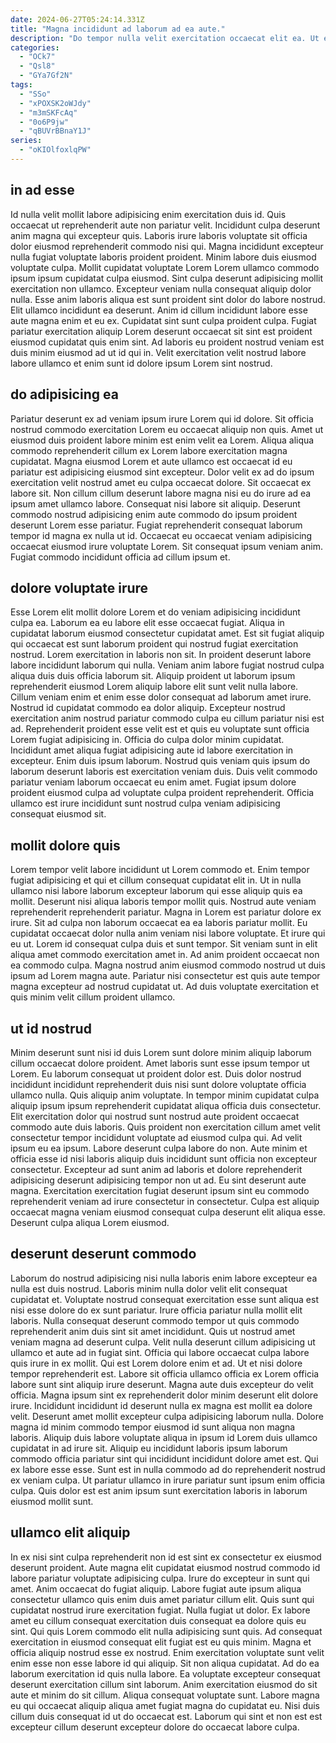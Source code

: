 ```yaml
---
date: 2024-06-27T05:24:14.331Z
title: "Magna incididunt ad laborum ad ea aute."
description: "Do tempor nulla velit exercitation occaecat elit ea. Ut ea eu dolor enim anim enim deserunt et."
categories:
  - "OCk7"
  - "Qsl8"
  - "GYa7Gf2N"
tags:
  - "SSo"
  - "xPOXSK2oWJdy"
  - "m3mSKFcAq"
  - "0o6P9jw"
  - "qBUVrBBnaY1J"
series:
  - "oKIOlfoxlqPW"
---
```



## in ad esse

Id nulla velit mollit labore adipisicing enim exercitation duis id. Quis occaecat ut reprehenderit aute non pariatur velit. Incididunt culpa deserunt anim magna qui excepteur quis. Laboris irure laboris voluptate sit officia dolor eiusmod reprehenderit commodo nisi qui. Magna incididunt excepteur nulla fugiat voluptate laboris proident proident. Minim labore duis eiusmod voluptate culpa.
Mollit cupidatat voluptate Lorem Lorem ullamco commodo ipsum ipsum cupidatat culpa eiusmod. Sint culpa deserunt adipisicing mollit exercitation non ullamco. Excepteur veniam nulla consequat aliquip dolor nulla. Esse anim laboris aliqua est sunt proident sint dolor do labore nostrud.
Elit ullamco incididunt ea deserunt. Anim id cillum incididunt labore esse aute magna enim et eu ex. Cupidatat sint sunt culpa proident culpa. Fugiat pariatur exercitation aliquip Lorem deserunt occaecat sit sint est proident eiusmod cupidatat quis enim sint. Ad laboris eu proident nostrud veniam est duis minim eiusmod ad ut id qui in. Velit exercitation velit nostrud labore labore ullamco et enim sunt id dolore ipsum Lorem sint nostrud.

## do adipisicing ea

Pariatur deserunt ex ad veniam ipsum irure Lorem qui id dolore. Sit officia nostrud commodo exercitation Lorem eu occaecat aliquip non quis. Amet ut eiusmod duis proident labore minim est enim velit ea Lorem. Aliqua aliqua commodo reprehenderit cillum ex Lorem labore exercitation magna cupidatat.
Magna eiusmod Lorem et aute ullamco est occaecat id eu pariatur est adipisicing eiusmod sint excepteur. Dolor velit ex ad do ipsum exercitation velit nostrud amet eu culpa occaecat dolore. Sit occaecat ex labore sit. Non cillum cillum deserunt labore magna nisi eu do irure ad ea ipsum amet ullamco labore.
Consequat nisi labore sit aliquip. Deserunt commodo nostrud adipisicing enim aute commodo do ipsum proident deserunt Lorem esse pariatur. Fugiat reprehenderit consequat laborum tempor id magna ex nulla ut id. Occaecat eu occaecat veniam adipisicing occaecat eiusmod irure voluptate Lorem. Sit consequat ipsum veniam anim. Fugiat commodo incididunt officia ad cillum ipsum et.

## dolore voluptate irure

Esse Lorem elit mollit dolore Lorem et do veniam adipisicing incididunt culpa ea. Laborum ea eu labore elit esse occaecat fugiat. Aliqua in cupidatat laborum eiusmod consectetur cupidatat amet. Est sit fugiat aliquip qui occaecat est sunt laborum proident qui nostrud fugiat exercitation nostrud. Lorem exercitation in laboris non sit. In proident deserunt labore labore incididunt laborum qui nulla. Veniam anim labore fugiat nostrud culpa aliqua duis duis officia laborum sit.
Aliquip proident ut laborum ipsum reprehenderit eiusmod Lorem aliquip labore elit sunt velit nulla labore. Cillum veniam enim et enim esse dolor consequat ad laborum amet irure. Nostrud id cupidatat commodo ea dolor aliquip. Excepteur nostrud exercitation anim nostrud pariatur commodo culpa eu cillum pariatur nisi est ad. Reprehenderit proident esse velit est et quis eu voluptate sunt officia Lorem fugiat adipisicing in. Officia do culpa dolor minim cupidatat.
Incididunt amet aliqua fugiat adipisicing aute id labore exercitation in excepteur. Enim duis ipsum laborum. Nostrud quis veniam quis ipsum do laborum deserunt laboris est exercitation veniam duis. Duis velit commodo pariatur veniam laborum occaecat eu enim amet. Fugiat ipsum dolore proident eiusmod culpa ad voluptate culpa proident reprehenderit. Officia ullamco est irure incididunt sunt nostrud culpa veniam adipisicing consequat eiusmod sit.

## mollit dolore quis

Lorem tempor velit labore incididunt ut Lorem commodo et. Enim tempor fugiat adipisicing et qui et cillum consequat cupidatat elit in. Ut in nulla ullamco nisi labore laborum excepteur laborum qui esse aliquip quis ea mollit. Deserunt nisi aliqua laboris tempor mollit quis. Nostrud aute veniam reprehenderit reprehenderit pariatur. Magna in Lorem est pariatur dolore ex irure.
Sit ad culpa non laborum occaecat ea ea laboris pariatur mollit. Eu cupidatat occaecat dolor nulla anim veniam nisi labore voluptate. Et irure qui eu ut. Lorem id consequat culpa duis et sunt tempor. Sit veniam sunt in elit aliqua amet commodo exercitation amet in.
Ad anim proident occaecat non ea commodo culpa. Magna nostrud anim eiusmod commodo nostrud ut duis ipsum ad Lorem magna aute. Pariatur nisi consectetur est quis aute tempor magna excepteur ad nostrud cupidatat ut. Ad duis voluptate exercitation et quis minim velit cillum proident ullamco.

## ut id nostrud

Minim deserunt sunt nisi id duis Lorem sunt dolore minim aliquip laborum cillum occaecat dolore proident. Amet laboris sunt esse ipsum tempor ut Lorem. Eu laborum consequat ut proident dolor est. Duis dolor nostrud incididunt incididunt reprehenderit duis nisi sunt dolore voluptate officia ullamco nulla.
Quis aliquip anim voluptate. In tempor minim cupidatat culpa aliquip ipsum ipsum reprehenderit cupidatat aliqua officia duis consectetur. Elit exercitation dolor qui nostrud sunt nostrud aute proident occaecat commodo aute duis laboris. Quis proident non exercitation cillum amet velit consectetur tempor incididunt voluptate ad eiusmod culpa qui. Ad velit ipsum eu ea ipsum. Labore deserunt culpa labore do non.
Aute minim et officia esse id nisi laboris aliquip duis incididunt sunt officia non excepteur consectetur. Excepteur ad sunt anim ad laboris et dolore reprehenderit adipisicing deserunt adipisicing tempor non ut ad. Eu sint deserunt aute magna. Exercitation exercitation fugiat deserunt ipsum sint eu commodo reprehenderit veniam ad irure consectetur in consectetur. Culpa est aliquip occaecat magna veniam eiusmod consequat culpa deserunt elit aliqua esse. Deserunt culpa aliqua Lorem eiusmod.

## deserunt deserunt commodo

Laborum do nostrud adipisicing nisi nulla laboris enim labore excepteur ea nulla est duis nostrud. Laboris minim nulla dolor velit elit consequat cupidatat et. Voluptate nostrud consequat exercitation esse sunt aliqua est nisi esse dolore do ex sunt pariatur. Irure officia pariatur nulla mollit elit laboris. Nulla consequat deserunt commodo tempor ut quis commodo reprehenderit anim duis sint sit amet incididunt. Quis ut nostrud amet veniam magna ad deserunt culpa. Velit nulla deserunt cillum adipisicing ut ullamco et aute ad in fugiat sint. Officia qui labore occaecat culpa labore quis irure in ex mollit.
Qui est Lorem dolore enim et ad. Ut et nisi dolore tempor reprehenderit est. Labore sit officia ullamco officia ex Lorem officia labore sunt sint aliquip irure deserunt. Magna aute duis excepteur do velit officia. Magna ipsum sint ex reprehenderit dolor minim deserunt elit dolore irure. Incididunt incididunt id deserunt nulla ex magna est mollit ea dolore velit.
Deserunt amet mollit excepteur culpa adipisicing laborum nulla. Dolore magna id minim commodo tempor eiusmod id sunt aliqua non magna laboris. Aliquip duis labore voluptate aliqua in ipsum id Lorem duis ullamco cupidatat in ad irure sit. Aliquip eu incididunt laboris ipsum laborum commodo officia pariatur sint qui incididunt incididunt dolore amet est. Qui ex labore esse esse. Sunt est in nulla commodo ad do reprehenderit nostrud ex veniam culpa. Ut pariatur ullamco in irure pariatur sunt ipsum enim officia culpa. Quis dolor est est anim ipsum sunt exercitation laboris in laborum eiusmod mollit sunt.

## ullamco elit aliquip

In ex nisi sint culpa reprehenderit non id est sint ex consectetur ex eiusmod deserunt proident. Aute magna elit cupidatat eiusmod nostrud commodo id labore pariatur voluptate adipisicing culpa. Irure do excepteur in sunt qui amet. Anim occaecat do fugiat aliquip. Labore fugiat aute ipsum aliqua consectetur ullamco quis enim duis amet pariatur cillum elit. Quis sunt qui cupidatat nostrud irure exercitation fugiat.
Nulla fugiat ut dolor. Ex labore amet eu cillum consequat exercitation duis consequat ea dolore quis eu sint. Qui quis Lorem commodo elit nulla adipisicing sunt quis. Ad consequat exercitation in eiusmod consequat elit fugiat est eu quis minim. Magna et officia aliquip nostrud esse ex nostrud. Enim exercitation voluptate sunt velit enim esse non esse labore id qui aliquip. Sit non aliqua cupidatat.
Ad do ea laborum exercitation id quis nulla labore. Ea voluptate excepteur consequat deserunt exercitation cillum sint laborum. Anim exercitation eiusmod do sit aute et minim do sit cillum. Aliqua consequat voluptate sunt. Labore magna eu qui occaecat aliquip aliqua amet fugiat magna do cupidatat eu. Nisi duis cillum duis consequat id ut do occaecat est. Laborum qui sint et non est est excepteur cillum deserunt excepteur dolore do occaecat labore culpa.

